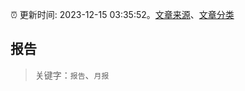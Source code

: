 :alarm_clock: 更新时间: 2023-12-15 03:35:52。[文章来源](/README.md)、[文章分类](/TAGS.md)

## 报告


> 关键字：`报告`、`月报`




